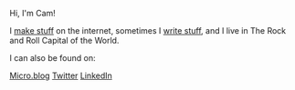 Hi, I'm Cam!

I [make stuff](https://github.com/cwardzala) on the internet, sometimes I [write stuff](https://dev.to/cwardzala), and I live in The Rock and Roll Capital of the World.

I can also be found on:

[Micro.blog](https://micro.camwardzala.com/)
[Twitter](https://twitter.com/camwardzala)
[LinkedIn](https://www.linkedin.com/in/cameronwardzala/)
